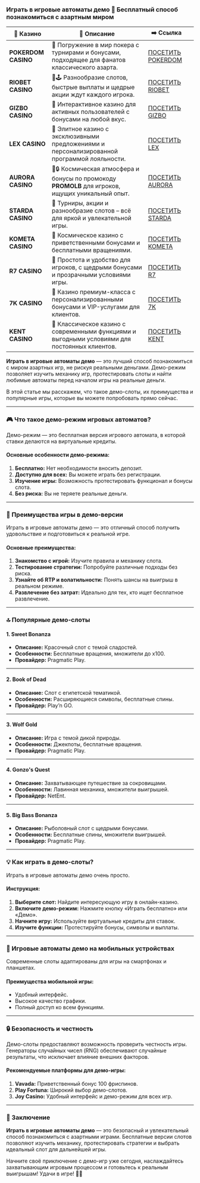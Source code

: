 ### Играть в игровые автоматы демо 🎰 Бесплатный способ познакомиться с азартным миром
| 🎰 Казино           | 📜 Описание                                                                                       | ➡️ Ссылка                                                                                          |   |
| ------------------- | ------------------------------------------------------------------------------------------------- | -------------------------------------------------------------------------------------------------- | - |
| **POKERDOM CASINO** | 🎲 Погружение в мир покера с турнирами и бонусами, подходящее для фанатов классического азарта.   | [ПОСЕТИТЬ POKERDOM](https://brandplay.link/FwVc4f)                                                 |   |
| **RIOBET CASINO**   | 🌟🕹️ Разнообразие слотов, быстрые выплаты и щедрые акции ждут каждого игрока.                    | [ПОСЕТИТЬ RIOBET](https://brandplay.link/TnjsxFvH)                                                 |   |
| **GIZBO CASINO**    | 🚀 Интерактивное казино для активных пользователей с бонусами на любой вкус.                      | [ПОСЕТИТЬ GIZBO](https://brandplay.link/rvzLrVLp)                                                  |   |
| **LEX CASINO**      | 🎰 Элитное казино с эксклюзивными предложениями и персонализированной программой лояльности.      | [ПОСЕТИТЬ LEX](https://brandplay.link/VMqNXPFs)                                                    |   |
| **AURORA CASINO**   | 🌌🔒 Космическая атмосфера и бонусы по промокоду **PROMOLB** для игроков, ищущих уникальный опыт. | [ПОСЕТИТЬ AURORA](https://10trafic-stat2.com/click/668546556bcc6313411604bc/6766/13031/subaccount) |   |
| **STARDA CASINO**   | 🌠 Турниры, акции и разнообразие слотов – всё для яркой и увлекательной игры.                     | [ПОСЕТИТЬ STARDA](https://brandplay.link/HDcDrxLk)                                                 |   |
| **KOMETA CASINO**   | 💫 Космическое казино с приветственными бонусами и бесплатными вращениями.                        | [ПОСЕТИТЬ KOMETA](https://brandplay.link/jHzFFYGv)                                                 |   |
| **R7 CASINO**       | 🎯 Простота и удобство для игроков, с щедрыми бонусами и прозрачными условиями игры.              | [ПОСЕТИТЬ R7](https://brandplay.link/dByFXP7h)                                                     |   |
| **7K CASINO**       | 💎 Казино премиум-класса с персонализированными бонусами и VIP-услугами для клиентов.             | [ПОСЕТИТЬ 7K](https://brandplay.link/dd46bNgD)                                                     |   |
| **KENT CASINO**     | 🎲 Классическое казино с современными функциями и выгодными условиями для постоянных клиентов.    | [ПОСЕТИТЬ KENT](https://brandplay.link/XRH1g6Vb)                                                   |   |

**Играть в игровые автоматы демо** — это лучший способ познакомиться с миром азартных игр, не рискуя реальными деньгами. Демо-режим позволяет изучить механику игр, протестировать слоты и найти любимые автоматы перед началом игры на реальные деньги.

В этой статье мы расскажем, что такое демо-слоты, их преимущества и популярные игры, которые вы можете попробовать прямо сейчас.

***

### 🎮 Что такое демо-режим игровых автоматов?

Демо-режим — это бесплатная версия игрового автомата, в которой ставки делаются на виртуальные кредиты.

#### **Основные особенности демо-режима:**

1. **Бесплатно:** Нет необходимости вносить депозит.
2. **Доступно для всех:** Вы можете играть без регистрации.
3. **Изучение игры:** Возможность протестировать функционал и бонусы слота.
4. **Без риска:** Вы не теряете реальные деньги.

***

### 🌟 Преимущества игры в демо-версии

Играть в игровые автоматы демо — это отличный способ получить удовольствие и подготовиться к реальной игре.

#### **Основные преимущества:**

1. **Знакомство с игрой:** Изучите правила и механику слота.
2. **Тестирование стратегии:** Попробуйте различные подходы без риска.
3. **Узнайте об RTP и волатильности:** Понять шансы на выигрыш в реальном режиме.
4. **Развлечение без затрат:** Идеально для тех, кто ищет бесплатное развлечение.

***

### 🔝 Популярные демо-слоты

#### **1. Sweet Bonanza**

* **Описание:** Красочный слот с темой сладостей.
* **Особенности:** Бесплатные вращения, множители до x100.
* **Провайдер:** Pragmatic Play.

***

#### **2. Book of Dead**

* **Описание:** Слот с египетской тематикой.
* **Особенности:** Расширяющиеся символы, бесплатные спины.
* **Провайдер:** Play’n GO.

***

#### **3. Wolf Gold**

* **Описание:** Игра с темой дикой природы.
* **Особенности:** Джекпоты, бесплатные вращения.
* **Провайдер:** Pragmatic Play.

***

#### **4. Gonzo's Quest**

* **Описание:** Захватывающее путешествие за сокровищами.
* **Особенности:** Лавинная механика, множители выигрышей.
* **Провайдер:** NetEnt.

***

#### **5. Big Bass Bonanza**

* **Описание:** Рыболовный слот с щедрыми бонусами.
* **Особенности:** Бесплатные спины, множители выигрышей.
* **Провайдер:** Pragmatic Play.

***

### 💡 Как играть в демо-слоты?

Играть в игровые автоматы демо очень просто.

#### **Инструкция:**

1. **Выберите слот:** Найдите интересующую игру в онлайн-казино.
2. **Включите демо-режим:** Нажмите кнопку «Играть бесплатно» или «Демо».
3. **Начните игру:** Используйте виртуальные кредиты для ставок.
4. **Изучите функции:** Протестируйте бонусы, символы и выплаты.

***

### 📱 Игровые автоматы демо на мобильных устройствах

Современные слоты адаптированы для игры на смартфонах и планшетах.

#### **Преимущества мобильной игры:**

* Удобный интерфейс.
* Высокое качество графики.
* Полный доступ ко всем функциям.

***

### 🔒 Безопасность и честность

Демо-слоты предоставляют возможность проверить честность игры. Генераторы случайных чисел (RNG) обеспечивают случайные результаты, что исключает влияние внешних факторов.

#### **Рекомендуемые платформы для демо-игры:**

1. **Vavada:** Приветственный бонус 100 фриспинов.
2. **Play Fortuna:** Широкий выбор демо-слотов.
3. **Joy Casino:** Удобный интерфейс и демо-режим для всех игр.

***

### 🎯 Заключение

**Играть в игровые автоматы демо** — это безопасный и увлекательный способ познакомиться с азартными играми. Бесплатные версии слотов позволяют изучить механику, протестировать стратегии и выбрать идеальный слот для дальнейшей игры.

Начните своё приключение с демо-игр уже сегодня, наслаждайтесь захватывающим игровым процессом и готовьтесь к реальным выигрышам! Удачи в игре! 🎰✨
